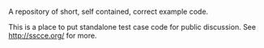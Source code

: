 A repository of short, self contained, correct example code.

This is a place to put standalone test case code for public
discussion.  See http://sscce.org/ for more.
